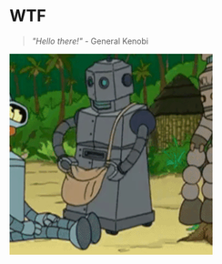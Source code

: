 # WTF

> *"Hello there!"* - General Kenobi

[![Picture](/assets/images/yourmother.gif)](/content2.html)
